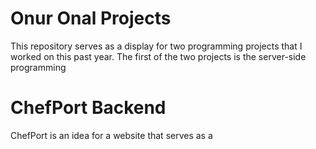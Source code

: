 # Onur Onal Projects
This repository serves as a display for two programming projects that I worked on this past year.
The first of the two projects is the server-side programming 
# ChefPort Backend
ChefPort is an idea for a website that serves as a 
